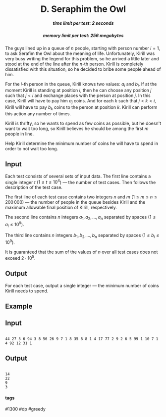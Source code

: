 <h1 style='text-align: center;'> D. Seraphim the Owl</h1>

<h5 style='text-align: center;'>time limit per test: 2 seconds</h5>
<h5 style='text-align: center;'>memory limit per test: 256 megabytes</h5>

The guys lined up in a queue of $n$ people, starting with person number $i = 1$, to ask Serafim the Owl about the meaning of life. Unfortunately, Kirill was very busy writing the legend for this problem, so he arrived a little later and stood at the end of the line after the $n$-th person. Kirill is completely dissatisfied with this situation, so he decided to bribe some people ahead of him.

For the $i$-th person in the queue, Kirill knows two values: $a_i$ and $b_i$. If at the moment Kirill is standing at position $i$, then he can choose any position $j$ such that $j < i$ and exchange places with the person at position $j$. In this case, Kirill will have to pay him $a_j$ coins. And for each $k$ such that $j < k < i$, Kirill will have to pay $b_k$ coins to the person at position $k$. Kirill can perform this action any number of times.

Kirill is thrifty, so he wants to spend as few coins as possible, but he doesn't want to wait too long, so Kirill believes he should be among the first $m$ people in line.

Help Kirill determine the minimum number of coins he will have to spend in order to not wait too long.

## Input

Each test consists of several sets of input data. The first line contains a single integer $t$ ($1 \le t \le 10^4$) — the number of test cases. Then follows the description of the test case.

The first line of each test case contains two integers $n$ and $m$ ($1 \le m \le n \le 200\,000$) — the number of people in the queue besides Kirill and the maximum allowable final position of Kirill, respectively.

The second line contains $n$ integers $a_1, a_2, \dots, a_n$ separated by spaces ($1 \le a_i \le 10^9$).

The third line contains $n$ integers $b_1, b_2, \dots, b_n$ separated by spaces ($1 \le b_i \le 10^9$).

It is guaranteed that the sum of the values of $n$ over all test cases does not exceed $2 \cdot 10^5$.

## Output

For each test case, output a single integer — the minimum number of coins Kirill needs to spend.

## Example

## Input


```

44 27 3 6 94 3 8 56 26 9 7 1 8 35 8 8 1 4 17 77 2 9 2 6 5 99 1 10 7 1 4 92 12 31 1
```
## Output


```

14
22
9
3

```


#### tags 

#1300 #dp #greedy 